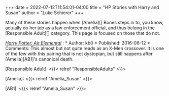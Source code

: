 +++
date = 2022-07-12T11:54:01-04:00
title = "HP Stories with Harry and Susan"
author = "Luke Schierer"
+++

Many of these stories happen when [Amelia][] Bones steps in to, you know,
actually do her job as a law enforcement official, and thus belong in the
[Responsible Adult][] category.  This page is focused on those that do not.

_[Harry Potter: Air Elemental](https://www.fanfiction.net/s/11995519)_
:   * Author: kb0
    * Published: 2016-06-12
    * Comments: This almost but not quite reads as an X-Men crossover.  It is
      one of the few with this pairing that is not dystopian, but still happens
      after [Amelia][AB1]'s canonical death.  

[Responsible Adult]: <{{< relref "ResponsibleAdults" >}}>

[Amelia]: <{{< relref "Amelia_Susan" >}}>

[AB1]: <{{< relref "Amelia_Susan" >}}>
